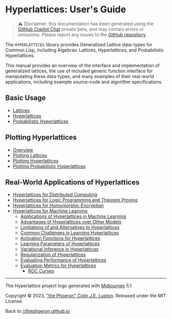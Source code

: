 # Hyperlattices: User's Guide

> :warning: Disclaimer: this documentation has been generated using the [GitHub Copilot Chat](https://github.com/features/preview/copilot-x) private beta, and may contain errors or omissions. Please report any issues to the [GitHub repository](https://github.com/thephoeron/hyperlattices/issues).

The `HYPERLATTICES` library provides Generalized Lattice data-types for Common Lisp, including Algebraic Lattices, Hyperlattices, and Probabilistic Hyperlattices.

This manual provides an overview of the interface and implementation of generalized lattices, the use of included generic function interface for manipulating these data-types, and many examples of their real-world applications, including example source-code and algorithm specifications.

## Basic Usage

- [Lattices](lattices.md)
- [Hyperlattices](hyperlattices.md)
- [Probabilistic Hyperlattices](probabilistic-hyperlattices.md)

## Plotting Hyperlattices

- [Overview](plotting.md)
- [Plotting Lattices](plotting-lattices.md)
- [Plotting Hyperlattices](plotting-hyperlattices.md)
- [Plotting Probabilistic Hyperlattices](plotting-probabilistic-hyperlattices.md)

## Real-World Applications of Hyperlattices

- [Hyperlattices for Distributed Computing](distributed-computing.md)
- [Hyperlattices for Logic Programming and Theorem Proving](logic-programming.md)
- [Hyperlattices for Homomorphic Encryption](homomorphic-encryption.md)
- [Hyperlattices for Machine Learning](machine-learning.md)
    - [Applications of Hyperlattices in Machine Learning](machine-learning-applications.md)
    - [Advantages of Hyperlattices over Other Models](advantages-over-other-models.md)
    - [Limitations of and Alternatives to Hyperlattices](limitations-alternatives.md)
    - [Common Challenges in Learning Hyperlattices](learning-challenges.md)
    - [Activation Functions for Hyperlattices](activation-functions.md)
    - [Learning Parameters of Hyperlattices](learning-parameters.md)
    - [Variational Inference in Hyperlattices](variational-inference.md)
    - [Regularization of Hyperlattices](regularization.md)
    - [Evaluating Performance of Hyperlattices](performance.md)
    - [Evaluation Metrics for Hyperlattices](evaluation-metrics.md)
        - [ROC Curves](roc-curve.md)

---

The Hyperlattice project logo generated with [Midjourney](https://www.midjourney.com) 5.1

Copyright &copy; 2023, ["the Phoeron" Colin J.E. Lupton](https://thephoeron.github.io/). Released under the MIT License.

Back to [//thephoeron.github.io](https://thephoeron.github.io)

